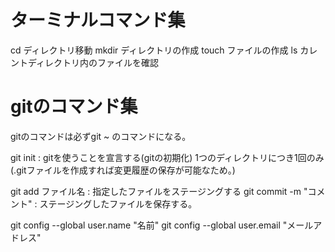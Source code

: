 # ターミナルコマンド集

cd ディレクトリ移動
mkdir ディレクトリの作成
touch ファイルの作成
ls カレントディレクトリ内のファイルを確認


# gitのコマンド集
gitのコマンドは必ずgit ~ のコマンドになる。

git init : gitを使うことを宣言する(gitの初期化) 1つのディレクトリにつき1回のみ(.gitファイルを作成すれば変更履歴の保存が可能なため。)

git add ファイル名 : 指定したファイルをステージングする
git commit -m "コメント" : ステージングしたファイルを保存する。








git config --global user.name "名前"
git config --global user.email "メールアドレス"



